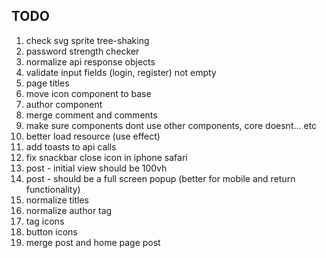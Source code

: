 ## TODO

1. check svg sprite tree-shaking
2. password strength checker
3. normalize api response objects
4. validate input fields (login, register) not empty
5. page titles
6. move icon component to base
7. author component
8. merge comment and comments
9. make sure components dont use other components, core doesnt... etc
10. better load resource (use effect)
11. add toasts to api calls
12. fix snackbar close icon in iphone safari
13. post - initial view should be 100vh
14. post - should be a full screen popup (better for mobile and return functionality)
15. normalize titles
16. normalize author tag
17. tag icons
18. button icons
19. merge post and home page post
